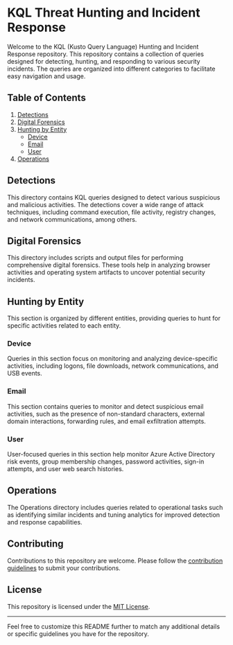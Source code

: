 # KQL Threat Hunting and Incident Response

Welcome to the KQL (Kusto Query Language) Hunting and Incident Response repository. This repository contains a collection of queries designed for detecting, hunting, and responding to various security incidents. The queries are organized into different categories to facilitate easy navigation and usage.

## Table of Contents

1. [Detections](#detections)
2. [Digital Forensics](#digital-forensics)
3. [Hunting by Entity](#hunting-by-entity)
   - [Device](#device)
   - [Email](#email)
   - [User](#user)
4. [Operations](#operations)

## Detections

This directory contains KQL queries designed to detect various suspicious and malicious activities. The detections cover a wide range of attack techniques, including command execution, file activity, registry changes, and network communications, among others.

## Digital Forensics

This directory includes scripts and output files for performing comprehensive digital forensics. These tools help in analyzing browser activities and operating system artifacts to uncover potential security incidents.

## Hunting by Entity

This section is organized by different entities, providing queries to hunt for specific activities related to each entity.

### Device

Queries in this section focus on monitoring and analyzing device-specific activities, including logons, file downloads, network communications, and USB events.

### Email

This section contains queries to monitor and detect suspicious email activities, such as the presence of non-standard characters, external domain interactions, forwarding rules, and email exfiltration attempts.

### User

User-focused queries in this section help monitor Azure Active Directory risk events, group membership changes, password activities, sign-in attempts, and user web search histories.

## Operations

The Operations directory includes queries related to operational tasks such as identifying similar incidents and tuning analytics for improved detection and response capabilities.

## Contributing

Contributions to this repository are welcome. Please follow the [contribution guidelines](CONTRIBUTING.md) to submit your contributions.

## License

This repository is licensed under the [MIT License](LICENSE).

---

Feel free to customize this README further to match any additional details or specific guidelines you have for the repository.
